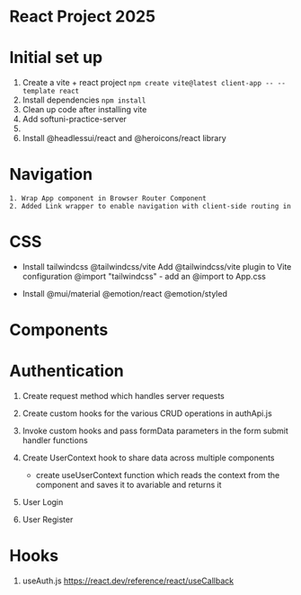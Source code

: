 # React Project 2025

# Initial set up

1. Create a vite + react project
`npm create vite@latest client-app -- --template react`
2. Install dependencies
`npm install`
3. Clean up code after installing vite 
4. Add softuni-practice-server
5. 
6. Install @headlessui/react and @heroicons/react library

# Navigation
    1. Wrap App component in Browser Router Component
    2. Added Link wrapper to enable navigation with client-side routing in


# CSS

   - Install tailwindcss @tailwindcss/vite 
     Add @tailwindcss/vite plugin to Vite configuration
     @import "tailwindcss" - add an @import to App.css

   - Install @mui/material @emotion/react @emotion/styled

# Components



  # Authentication
1. Create request method which handles server requests
2. Create custom hooks for the various CRUD operations in authApi.js
3. Invoke custom hooks and pass formData parameters in the form submit handler functions
4. Create UserContext hook to share data across multiple components

    - create useUserContext function which reads the context from the component and saves it to avariable and returns it

5. User Login
6. User Register

# Hooks
1. useAuth.js
https://react.dev/reference/react/useCallback


   